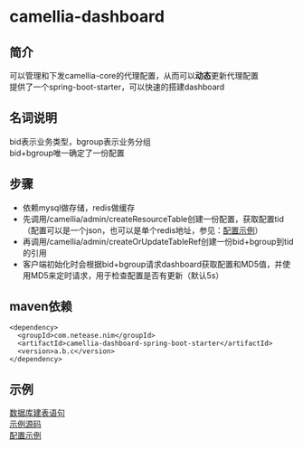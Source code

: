 
# camellia-dashboard
## 简介  
可以管理和下发camellia-core的代理配置，从而可以**动态**更新代理配置  
提供了一个spring-boot-starter，可以快速的搭建dashboard  

## 名词说明
bid表示业务类型，bgroup表示业务分组  
bid+bgroup唯一确定了一份配置  

## 步骤
* 依赖mysql做存储，redis做缓存
* 先调用/camellia/admin/createResourceTable创建一份配置，获取配置tid（配置可以是一个json，也可以是单个redis地址，参见：[配置示例](samples.md)）
* 再调用/camellia/admin/createOrUpdateTableRef创建一份bid+bgroup到tid的引用
* 客户端初始化时会根据bid+bgroup请求dashboard获取配置和MD5值，并使用MD5来定时请求，用于检查配置是否有更新（默认5s）

## maven依赖
```
<dependency>
  <groupId>com.netease.nim</groupId>
  <artifactId>camellia-dashboard-spring-boot-starter</artifactId>
  <version>a.b.c</version>
</dependency>
```
## 示例
[数据库建表语句](table.sql)  
[示例源码](/camellia-samples/camellia-dashboard-samples)  
[配置示例](samples.md)  